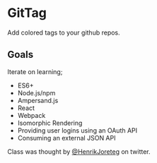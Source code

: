 # GitTag

Add colored tags to your github repos. 

## Goals

Iterate on learning;
- ES6+
- Node.js/npm
- Ampersand.js
- React
- Webpack
- Isomorphic Rendering
- Providing user logins using an OAuth API
- Consuming an external JSON API


Class was thought by [@HenrikJoreteg](http://twitter.com/henrikjoreteg) on twitter. 